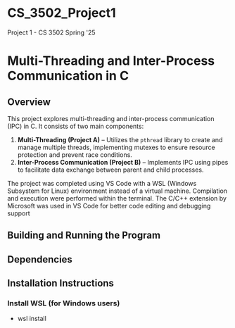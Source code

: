 # CS_3502_Project1
Project 1 - CS 3502 Spring '25
# Multi-Threading and Inter-Process Communication in C

## Overview
This project explores multi-threading and inter-process communication (IPC) in C. It consists of two main components:

1. **Multi-Threading (Project A)** – Utilizes the `pthread` library to create and manage multiple threads, implementing mutexes to ensure resource protection and prevent race conditions.
2. **Inter-Process Communication (Project B)** – Implements IPC using pipes to facilitate data exchange between parent and child processes.

The project was completed using VS Code with a WSL (Windows Subsystem for Linux) environment instead of a virtual machine. Compilation and execution were performed within the terminal. The C/C++ extension by Microsoft was used in VS Code for better code editing and debugging support

## Building and Running the Program


## Dependencies


## Installation Instructions
### Install WSL (for Windows users)
-  wsl install
